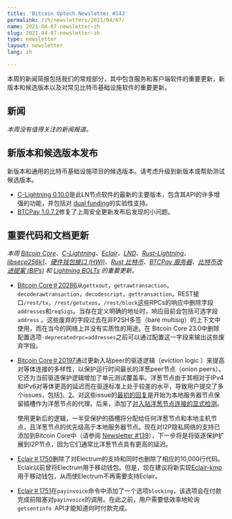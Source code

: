 ```yaml
---
title: 'Bitcoin Optech Newsletter #143'
permalink: /zh/newsletters/2021/04/07/
name: 2021-04-07-newsletter-zh 
slug: 2021-04-07-newsletter-zh 
type: newsletter
layout: newsletter
lang: zh

---
```


本周的新闻简报包括我们的常规部分，其中包含服务和客户端软件的重要更新，新版本和候选版本以及对常见比特币基础设施软件的重要更新。

## 新闻

*本周没有值得关注的新闻报道。*



## 新版本和候选版本发布

新版本和通用的比特币基础设施项目的候选版本。请考虑升级到新版本或帮助测试候选版本。

- [C-Lightning 0.10.0](https://github.com/ElementsProject/lightning/releases/tag/v0.10.0)是此LN节点软件的最新的主要版本，包含其API的许多增强的功能，并包括对 [dual funding](https://bitcoinops.org/en/topics/dual-funding/)的实验性支持。
- [BTCPay 1.0.7.2](https://github.com/btcpayserver/btcpayserver/releases/tag/v1.0.7.2)修复了上周安全更新发布后发现的小问题。



## 重要代码和文档更新

*本周 [Bitcoin Core](https://github.com/bitcoin/bitcoin)、[C-Lightning](https://github.com/ElementsProject/lightning)、[Eclair](https://github.com/ACINQ/eclair)、[LND](https://github.com/lightningnetwork/lnd/)、[Rust-Lightning](https://github.com/rust-bitcoin/rust-lightning)、[libsecp256k1](https://github.com/bitcoin-core/secp256k1)、[硬件钱包接口 (HWI)](https://github.com/bitcoin-core/HWI)、[Rust 比特币](https://github.com/rust-bitcoin/rust-bitcoin)、[BTCPay 服务器](https://github.com/btcpayserver/btcpayserver/)、[比特币改进提案 (BIPs)](https://github.com/bitcoin/bips/) 和 [Lightning BOLTs](https://github.com/lightningnetwork/lightning-rfc/) 的重要更新。*

- [Bitcoin Core＃20286](https://github.com/bitcoin/bitcoin/issues/20286)从`gettxout`，`getrawtransaction`， `decoderawtransaction`，`decodescript`，`gettransaction`，REST接口`/rest/tx`，`/rest/getutxos`，`/rest/block`这些RPCs的响应中删除字段`addresses`和`reqSigs`。当存在定义明确的地址时，响应目前会包括可选字段`address` 。这些废弃的字段过去在非P2SH多签（bare multisig）的上下文中使用，而在当今的网络上并没有实质性的用途。在 Bitcoin Core 23.0中删除配置选项`-deprecatedrpc=addresses`之前可以通过配置这一字段来输出这些废弃字段。

- [Bitcoin Core＃20197](https://github.com/bitcoin/bitcoin/issues/20197)通过更新入站peer的驱逐逻辑（eviction logic ）来提高对等体连接的多样性，以保护运行时间最长的洋葱peer节点（onion peers）。它还为当前驱逐保护逻辑增加了单元测试覆盖率。洋葱节点由于其相对于IPv4和IPv6对等体更高的延迟而在驱逐标准上处于较差的水平，导致用户提交了多个issues，包括[1](https://github.com/bitcoin/bitcoin/issues/11537)、[2](https://github.com/bitcoin/bitcoin/issues/19500)。对这些issue的[最初的回复](https://bitcoinops.org/en/newsletters/2020/09/09/#bitcoin-core-19670)是开始为本地服务器节点保留插槽作为洋葱节点的代理。后来，添加了[对入站洋葱节点连接的显式检测](https://bitcoinops.org/en/newsletters/2020/10/07/#bitcoin-core-19991)。

  使用更新后的逻辑，一半受保护的插槽将分配给任何洋葱节点和本地主机节点，且洋葱节点的优先级高于本地服务器节点。现在对I2P隐私网络的支持已添加到Bitcoin Core中（请参阅 [Newsletter #139](https://bitcoinops.org/en/newsletters/2021/03/10/#bitcoin-core-20685)），下一步将是将驱逐保护扩展到I2P节点，因为它们通常比洋葱节点具有更高的延迟。

- [Eclair＃1750](https://github.com/ACINQ/eclair/issues/1750)删除了对Electrum的支持和同时也删除了相应的10,000行代码。Eclair以前曾将Electrum用于移动钱包。但是，现在建议将新实现[Eclair-kmp](https://github.com/ACINQ/eclair-kmp)用于移动钱包，从而使Electrum不再需要支持Eclair。

- [Eclair＃1751](https://github.com/ACINQ/eclair/issues/1751)在`payinvoice`命令中添加了一个选项`blocking`，该选项会在付款完成前阻塞对`payinvoice`的调用。在此之前，用户需要低效率地轮询`getsentinfo `API才能知道何时付款完成。

